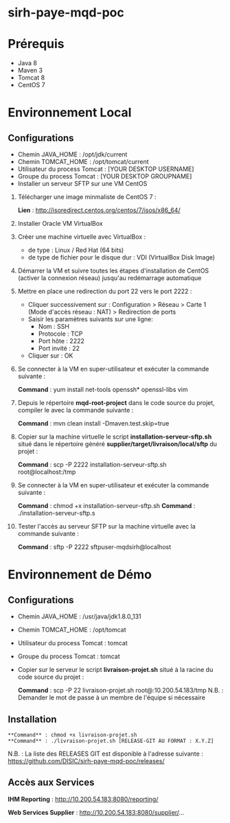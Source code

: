 # sirh-paye-mqd-poc

Prérequis
=====================

* Java 8
* Maven 3
* Tomcat 8
* CentOS 7

Environnement Local
=====================

Configurations
--------------------

* Chemin JAVA_HOME : /opt/jdk/current
* Chemin TOMCAT_HOME : /opt/tomcat/current
* Utilisateur du process Tomcat : [YOUR DESKTOP USERNAME]
* Groupe du process Tomcat : [YOUR DESKTOP GROUPNAME]
* Installer un serveur SFTP sur une VM CentOS 
1. Télécharger une image minmaliste de CentOS 7 :

	**Lien** : http://isoredirect.centos.org/centos/7/isos/x86_64/

2. Installer Oracle VM VirtualBox
3. Créer une machine virtuelle avec VirtualBox :
	* de type : Linux / Red Hat (64 bits)
	* de type de fichier pour le disque dur : VDI (VirtualBox Disk Image)
4. Démarrer la VM et suivre toutes les étapes d'installation de CentOS (activer la connexion réseau) jusqu'au redémarrage automatique
5. Mettre en place une redirection du port 22 vers le port 2222 :
	* Cliquer successivement sur : Configuration > Réseau > Carte 1 (Mode d'accès réseau : NAT) > Redirection de ports
	* Saisir les paramètres suivants sur une ligne: 
		* Nom : SSH
		* Protocole : TCP
		* Port hôte : 2222
		* Port invité : 22
	* Cliquer sur : OK
6. Se connecter à la VM en super-utilisateur et exécuter la commande suivante :


	**Command** : yum install net-tools openssh* openssl-libs vim


7. Depuis le répertoire **mqd-root-project** dans le code source du projet, compiler le avec la commande suivante :


	**Command** : mvn clean install -Dmaven.test.skip=true


8. Copier sur la machine virtuelle le script **installation-serveur-sftp.sh** situé dans le répertoire généré **supplier/target/livraison/local/sftp** du projet :


	**Command** : scp -P 2222 installation-serveur-sftp.sh root@localhost:/tmp


9. Se connecter à la VM en super-utilisateur et exécuter la commande suivante :


	**Command** : chmod +x installation-serveur-sftp.sh
	**Command** : ./installation-serveur-sftp.s


10. Tester l'accès au serveur SFTP sur la machine virtuelle avec la commande suivante :


	**Command** : sftp -P 2222 sftpuser-mqdsirh@localhost



Environnement de Démo
=====================

Configurations
--------------------

* Chemin JAVA_HOME : /usr/java/jdk1.8.0_131
* Chemin TOMCAT_HOME : /opt/tomcat
* Utilisateur du process Tomcat : tomcat
* Groupe du process Tomcat : tomcat
* Copier sur le serveur le script **livraison-projet.sh** situé à la racine du code source du projet :


	**Command** : scp -P 22 livraison-projet.sh root@:10.200.54.183/tmp
	N.B. : Demander le mot de passe à un membre de l'équipe si nécessaire



Installation
--------------------

	**Command** : chmod +x livraison-projet.sh
	**Command** : ./livraison-projet.sh [RELEASE-GIT AU FORMAT : X.Y.Z]

N.B. : La liste des RELEASES GIT est disponible à l'adresse suivante :<br/>
https://github.com/DISIC/sirh-paye-mqd-poc/releases/

Accès aux Services
--------------------

**IHM Reporting** : http://10.200.54.183:8080/reporting/

**Web Services Supplier** : http://10.200.54.183:8080/supplier/...
